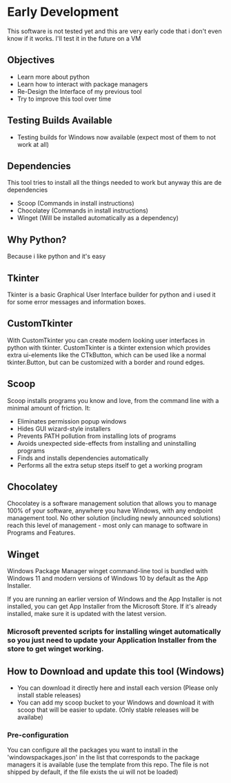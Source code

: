 # Early Development

This software is not tested yet and this are very early code that i don't even know if it works. I'll test it in the future on a VM

## Objectives

- Learn more about python
- Learn how to interact with package managers
- Re-Design the Interface of my previous tool
- Try to improve this tool over time

## Testing Builds Available

- Testing builds for Windows now available (expect most of them to not work at all)

## Dependencies

This tool tries to install all the things needed to work but anyway this are de dependencies

- Scoop (Commands in install instructions)
- Chocolatey (Commands in install instructions)
- Winget (Will be installed automatically as a dependency)

## Why Python?

Because i like python and it's easy

## Tkinter

Tkinter is a basic Graphical User Interface builder for python and i used it for some error messages and information boxes.

## CustomTkinter

With CustomTkinter you can create modern looking user interfaces in python with tkinter. CustomTkinter is a tkinter extension which provides extra ui-elements like the CTkButton, which can be used like a normal tkinter.Button, but can be customized with a border and round edges.


## Scoop

Scoop installs programs you know and love, from the command line with a minimal amount of friction. It:

- Eliminates permission popup windows
- Hides GUI wizard-style installers
- Prevents PATH pollution from installing lots of programs
- Avoids unexpected side-effects from installing and uninstalling programs
- Finds and installs dependencies automatically
- Performs all the extra setup steps itself to get a working program

## Chocolatey

Chocolatey is a software management solution that allows you to manage 100% of your software, anywhere you have Windows, with any endpoint management tool. No other solution (including newly announced solutions) reach this level of management - most only can manage to software in Programs and Features.

## Winget

Windows Package Manager winget command-line tool is bundled with Windows 11 and modern versions of Windows 10 by default as the App Installer.

If you are running an earlier version of Windows and the App Installer is not installed, you can get App Installer from the Microsoft Store. If it's already installed, make sure it is updated with the latest version.

### Microsoft prevented scripts for installing winget automatically so you just need to update your Application Installer from the store to get winget working. 

## How to Download and update this tool (Windows)

- You can download it directly here and install each version (Please only install stable releases)
- You can add my scoop bucket to your Windows and download it with scoop that will be easier to update. (Only stable releases will be availabe)

<!-- 

### Install Scoop

```
Set-ExecutionPolicy RemoteSigned -Scope CurrentUser
irm get.scoop.sh | iex

```

### Install Chocolatey

```
Set-ExecutionPolicy Bypass -Scope Process -Force; [System.Net.ServicePointManager]::SecurityProtocol = [System.Net.ServicePointManager]::SecurityProtocol -bor 3072; iex ((New-Object System.Net.WebClient).DownloadString('https://community.chocolatey.org/install.ps1'))

```

### Install Git

```
scoop install git

```

### Add my scoop bucket

```
scoop bucket add filmabem https://github.com/FilmaBem2/applications.git

```

### Install FB-Install-Tool

```
scoop install fb-install-tool

``` -->


### Pre-configuration

You can configure all the packages you want to install in the 'windowspackages.json' in the list that corresponds to the package managers it is available (use the template from this repo. The file is not shipped by default, if the file exists the ui will not be loaded)

